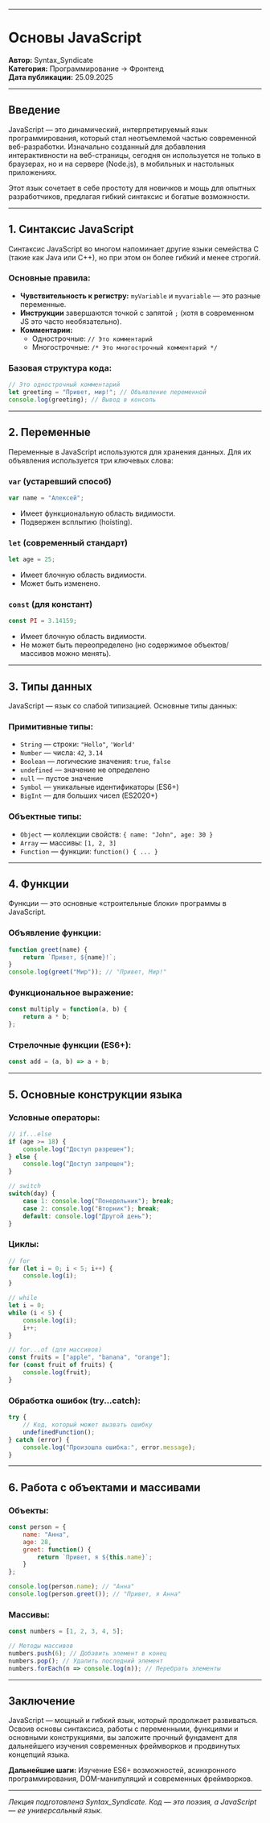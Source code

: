 
***

# Основы JavaScript

**Автор:** Syntax_Syndicate  
**Категория:** Программирование → Фронтенд  
**Дата публикации:** 25.09.2025

---

## Введение

JavaScript — это динамический, интерпретируемый язык программирования, который стал неотъемлемой частью современной веб-разработки. Изначально созданный для добавления интерактивности на веб-страницы, сегодня он используется не только в браузерах, но и на сервере (Node.js), в мобильных и настольных приложениях.

Этот язык сочетает в себе простоту для новичков и мощь для опытных разработчиков, предлагая гибкий синтаксис и богатые возможности.

---

## 1. Синтаксис JavaScript

Синтаксис JavaScript во многом напоминает другие языки семейства C (такие как Java или C++), но при этом он более гибкий и менее строгий.

### Основные правила:
- **Чувствительность к регистру:** `myVariable` и `myvariable` — это разные переменные.
- **Инструкции** завершаются точкой с запятой `;` (хотя в современном JS это часто необязательно).
- **Комментарии:** 
  - Однострочные: `// Это комментарий`
  - Многострочные: `/* Это многострочный комментарий */`

### Базовая структура кода:
```javascript
// Это однострочный комментарий
let greeting = "Привет, мир!"; // Объявление переменной
console.log(greeting); // Вывод в консоль
```

---

## 2. Переменные

Переменные в JavaScript используются для хранения данных. Для их объявления используется три ключевых слова:

### `var` (устаревший способ)
```javascript
var name = "Алексей";
```
- Имеет функциональную область видимости.
- Подвержен всплытию (hoisting).

### `let` (современный стандарт)
```javascript
let age = 25;
```
- Имеет блочную область видимости.
- Может быть изменено.

### `const` (для констант)
```javascript
const PI = 3.14159;
```
- Имеет блочную область видимости.
- Не может быть переопределено (но содержимое объектов/массивов можно менять).

---

## 3. Типы данных

JavaScript — язык со слабой типизацией. Основные типы данных:

### Примитивные типы:
- `String` — строки: `"Hello"`, `'World'`
- `Number` — числа: `42`, `3.14`
- `Boolean` — логические значения: `true`, `false`
- `undefined` — значение не определено
- `null` — пустое значение
- `Symbol` — уникальные идентификаторы (ES6+)
- `BigInt` — для больших чисел (ES2020+)

### Объектные типы:
- `Object` — коллекции свойств: `{ name: "John", age: 30 }`
- `Array` — массивы: `[1, 2, 3]`
- `Function` — функции: `function() { ... }`

---

## 4. Функции

Функции — это основные «строительные блоки» программы в JavaScript.

### Объявление функции:
```javascript
function greet(name) {
    return `Привет, ${name}!`;
}
console.log(greet("Мир")); // "Привет, Мир!"
```

### Функциональное выражение:
```javascript
const multiply = function(a, b) {
    return a * b;
};
```

### Стрелочные функции (ES6+):
```javascript
const add = (a, b) => a + b;
```

---

## 5. Основные конструкции языка

### Условные операторы:
```javascript
// if...else
if (age >= 18) {
    console.log("Доступ разрешен");
} else {
    console.log("Доступ запрещен");
}

// switch
switch(day) {
    case 1: console.log("Понедельник"); break;
    case 2: console.log("Вторник"); break;
    default: console.log("Другой день");
}
```

### Циклы:
```javascript
// for
for (let i = 0; i < 5; i++) {
    console.log(i);
}

// while
let i = 0;
while (i < 5) {
    console.log(i);
    i++;
}

// for...of (для массивов)
const fruits = ["apple", "banana", "orange"];
for (const fruit of fruits) {
    console.log(fruit);
}
```

### Обработка ошибок (try...catch):
```javascript
try {
    // Код, который может вызвать ошибку
    undefinedFunction();
} catch (error) {
    console.log("Произошла ошибка:", error.message);
}
```

---

## 6. Работа с объектами и массивами

### Объекты:
```javascript
const person = {
    name: "Анна",
    age: 28,
    greet: function() {
        return `Привет, я ${this.name}`;
    }
};

console.log(person.name); // "Анна"
console.log(person.greet()); // "Привет, я Анна"
```

### Массивы:
```javascript
const numbers = [1, 2, 3, 4, 5];

// Методы массивов
numbers.push(6); // Добавить элемент в конец
numbers.pop(); // Удалить последний элемент
numbers.forEach(n => console.log(n)); // Перебрать элементы
```

---

## Заключение

JavaScript — мощный и гибкий язык, который продолжает развиваться. Освоив основы синтаксиса, работы с переменными, функциями и основными конструкциями, вы заложите прочный фундамент для дальнейшего изучения современных фреймворков и продвинутых концепций языка.

**Дальнейшие шаги:** Изучение ES6+ возможностей, асинхронного программирования, DOM-манипуляций и современных фреймворков.

---

*Лекция подготовлена Syntax_Syndicate. Код — это поэзия, а JavaScript — ее универсальный язык.*